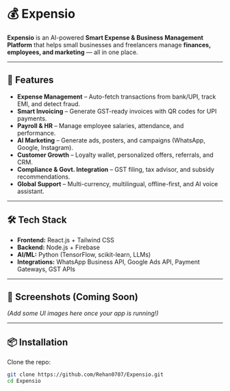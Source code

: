 # 💰 Expensio

**Expensio** is an AI-powered **Smart Expense & Business Management Platform** that helps small businesses and freelancers manage **finances, employees, and marketing** — all in one place.

---

## 🚀 Features
- **Expense Management** – Auto-fetch transactions from bank/UPI, track EMI, and detect fraud.  
- **Smart Invoicing** – Generate GST-ready invoices with QR codes for UPI payments.  
- **Payroll & HR** – Manage employee salaries, attendance, and performance.  
- **AI Marketing** – Generate ads, posters, and campaigns (WhatsApp, Google, Instagram).  
- **Customer Growth** – Loyalty wallet, personalized offers, referrals, and CRM.  
- **Compliance & Govt. Integration** – GST filing, tax advisor, and subsidy recommendations.  
- **Global Support** – Multi-currency, multilingual, offline-first, and AI voice assistant.  

---

## 🛠️ Tech Stack
- **Frontend:** React.js + Tailwind CSS  
- **Backend:** Node.js + Firebase  
- **AI/ML:** Python (TensorFlow, scikit-learn, LLMs)  
- **Integrations:** WhatsApp Business API, Google Ads API, Payment Gateways, GST APIs  

---

## 📸 Screenshots (Coming Soon)
*(Add some UI images here once your app is running!)*

---

## 📦 Installation
Clone the repo:
```bash
git clone https://github.com/Rehan0707/Expensio.git
cd Expensio
